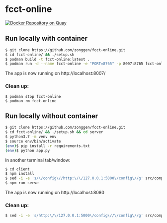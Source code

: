 # fcct-online

[![Docker Repository on Quay](https://quay.io/repository/zonggen/fcct-online/status "Docker Repository on Quay")](https://quay.io/repository/zonggen/fcct-online)

## Run locally with container

```bash
$ git clone https://github.com/zonggen/fcct-online.git
$ cd fcct-online/ && ./setup.sh
$ podman build -t fcct-online:latest .
$ podman run -d --name fcct-online -e "PORT=8765" -p 8007:8765 fcct-online:latest
```

The app is now running on http://localhost:8007/

### Clean up:
```
$ podman stop fcct-online
$ podman rm fcct-online
```

## Run locally without container

```bash
$ git clone https://github.com/zonggen/fcct-online.git
$ cd fcct-online/ && ./setup.sh && cd server
$ python3.7 -m venv env
$ source env/bin/activate
(env)$ pip install -r requirements.txt
(env)$ python app.py
```
In another terminal tab/window:
```bash
$ cd client
$ npm install
$ sed -i -e 's/\/config\//http:\/\/127.0.0.1:5000\/config\//g' src/components/Validator.vue
$ npm run serve
```
The app is now running on http://localhost:8080

### Clean up:
```bash
$ sed -i -e 's/http:\/\/127.0.0.1:5000\/config\//\/config\//g' src/components/Validator.vue
```

